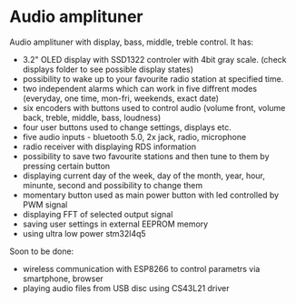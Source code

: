 # Audio amplituner

Audio amplituner with display, bass, middle, treble control. It has:

 - 3.2" OLED display with SSD1322 controler with 4bit gray scale. (check displays folder to see possible display states)
 - possibility to wake up to your favourite radio station at specified time.
 - two independent alarms which can work in five diffrent modes (everyday, one time, mon-fri, weekends, exact date)
 - six encoders with buttons used to control audio (volume front, volume back, treble, middle, bass, loudness)
 - four user buttons used to change settings, displays etc.
 - five audio inputs - bluetooth 5.0, 2x jack, radio, microphone
 - radio receiver with displaying RDS information 
 - possibility to save two favourite stations and then tune to them by pressing certain button
 - displaying current day of the week, day of the month, year, hour, minunte, second and possibility to change them
 - momentary button used as main power button with led controlled by PWM signal
 - displaying FFT of selected output signal
 - saving user settings in external EEPROM memory
 - using ultra low power stm32l4q5 


Soon to be done:

 - wireless communication with ESP8266 to control parametrs via smartphone, browser
 - playing audio files from USB disc using CS43L21 driver